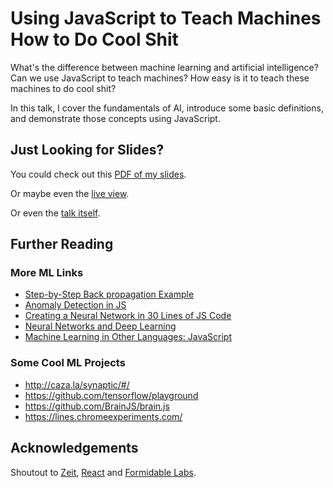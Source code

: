# Using JavaScript to Teach Machines How to Do Cool Shit

What's the difference between machine learning and artificial intelligence? Can we use JavaScript to teach machines? How easy is it to teach these machines to do cool shit?

In this talk, I cover the fundamentals of AI, introduce some basic definitions, and demonstrate those concepts using JavaScript.

<!-- I've linked to the projects [below](#those-projects-i-was-talking-about). -->

## Just Looking for Slides?

You could check out this [PDF of my slides](https://github.com/kale-stew/zeit-day-2018/blob/master/final.pdf).

Or maybe even the [live view](https://kale-stew.github.io/zeit-day-2018/).

Or even the [talk itself](https://www.youtube.com/watch?v=QaV7a64mUYE).

## Further Reading

### More ML Links

- [Step-by-Step Back propagation Example](https://mattmazur.com/2015/03/17/a-step-by-step-backpropagation-example/)
- [Anomaly Detection in JS](http://lukaszkrawczyk.eu/2013/12/30/anomaly-detection-for-js/)
- [Creating a Neural Network in 30 Lines of JS Code](https://medium.freecodecamp.org/how-to-create-a-neural-network-in-javascript-in-only-30-lines-of-code-343dafc50d49)
- [Neural Networks and Deep Learning](http://neuralnetworksanddeeplearning.com/index.html)
- [Machine Learning in Other Languages: JavaScript](http://burakkanber.com/blog/machine-learning-in-other-languages-introduction/)

### Some Cool ML Projects

- http://caza.la/synaptic/#/
- https://github.com/tensorflow/playground
- https://github.com/BrainJS/brain.js
- https://lines.chromeexperiments.com/

## Acknowledgements

Shoutout to [Zeit](https://github.com/zeit), [React](https://github.com/facebookincubator/create-react-app) and [Formidable Labs](https://github.com/formidablelabs).
